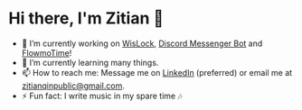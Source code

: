 # Hi there, I'm Zitian 👋

- 🔭 I’m currently working on [WisLock](https://www.wislockapp.com/), [Discord Messenger Bot](https://github.com/zitianqin/Discord-Messenger-Bot) and [FlowmoTime](https://www.flowmotime.com/)!
- 🌱 I’m currently learning many things.
- 📫 How to reach me: Message me on [LinkedIn](https://www.linkedin.com/in/zitian-qin/) (preferred) or email me at zitianqinpublic@gmail.com.
- ⚡ Fun fact: I write music in my spare time 🎶
